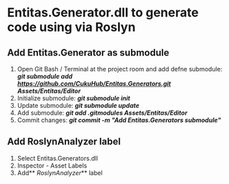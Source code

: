 # Entitas.Generator.dll to generate code using via Roslyn

## Add Entitas.Generator as submodule
1. Open Git Bash / Terminal at the project room and add defne submodule: **_git submodule add https://github.com/CukuHub/Entitas.Generators.git Assets/Entitas/Editor_**
2. Initialize submodule: **_git submodule init_**
3. Update submodule: **_git submodule update_**
4. Add submodule: **_git add .gitmodules Assets/Entitas/Editor_**
5. Commit changes: **_git commit -m "Add Entitas.Generators submodule"_**

## Add RoslynAnalyzer label
1. Select Entitas.Generators.dll
2. Inspector - Asset Labels
3. Add** _RoslynAnalyzer_** label

